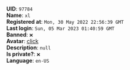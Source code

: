 **UID**: `97784`  
**Name**: `xl`  
**Registered at**: `Mon, 30 May 2022 22:56:39 GMT`  
**Last login**: `Sun, 05 Mar 2023 01:40:59 GMT`  
**Banned**: `❌`  
**Avatar**: [click](/avatars/e51fb341-77a2-4b7e-8668-36b2a8db442c.jpg)  
**Description**: ```null```  
**Is private?**: `❌`  
**Language**: `en-US`